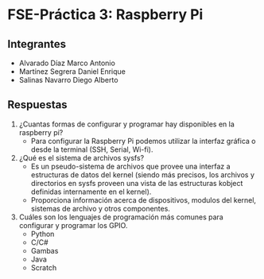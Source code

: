 # FSE-Práctica 3: Raspberry Pi

## Integrantes

* Alvarado Díaz Marco Antonio	
* Martínez Segrera Daniel Enrique
* Salinas Navarro Diego Alberto

## Respuestas

1. ¿Cuantas formas de configurar y programar hay disponibles en la raspberry pi?
    - Para configurar la Raspberry Pi podemos utilizar la interfaz gráfica o desde la terminal (SSH, Serial, Wi-fi).
2.  ¿Qué es el sistema de archivos sysfs?
    - Es un pseudo-sistema de archivos que provee una interfaz a estructuras de datos del kernel (siendo más precisos, los archivos y directorios en sysfs proveen una vista de las estructuras kobject definidas internamente en el kernel).
    - Proporciona información acerca de dispositivos, modulos del kernel, sistemas de archivo y otros componentes.
3. Cuáles son los lenguajes de programación más comunes para configurar y programar los GPIO.
    - Python 
    - C/C#
    - Gambas
    - Java 
    - Scratch
